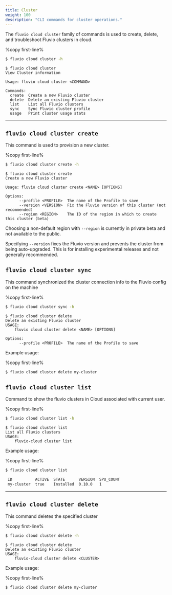 ```yaml
---
title: Cluster
weight: 100
description: "CLI commands for cluster operations."
---
```


The `fluvio cloud cluster` family of commands is used to create, delete, and troubleshoot Fluvio clusters in cloud.

%copy first-line%
```bash
$ fluvio cloud cluster -h
```

```
$ fluvio cloud cluster
View Cluster information

Usage: fluvio cloud cluster <COMMAND>

Commands:
  create  Create a new Fluvio cluster
  delete  Delete an existing Fluvio cluster
  list    List all Fluvio clusters
  sync    Sync Fluvio cluster profile
  usage   Print cluster usage stats
```

---

## `fluvio cloud cluster create`

This command is used to provision a new cluster.

%copy first-line%
```bash
$ fluvio cloud cluster create -h
```

```
$ fluvio cloud cluster create
Create a new Fluvio cluster

Usage: fluvio cloud cluster create <NAME> [OPTIONS]

Options:
      --profile <PROFILE>  The name of the Profile to save
      --version <VERSION>  Fix the Fluvio version of this cluster (not recommended)
      --region <REGION>    The ID of the region in which to create this cluster (beta)
```

Choosing a non-default region with `--region` is currently in private beta and not available to the public.

Specifying `--version` fixes the Fluvio version and prevents the cluster from being auto-upgraded. This is for installing experimental releases and not generally recommended.

## `fluvio cloud cluster sync`

This command synchronized the cluster connection info to the Fluvio config on the machine

%copy first-line%
```bash
$ fluvio cloud cluster sync -h
```

```
$ fluvio cloud cluster delete
Delete an existing Fluvio cluster
USAGE:
    fluvio cloud cluster delete <NAME> [OPTIONS]

Options:
      --profile <PROFILE>  The name of the Profile to save
```

Example usage:

%copy first-line%
```bash
$ fluvio cloud cluster delete my-cluster
```

## `fluvio cloud cluster list`

Command to show the fluvio clusters in Cloud associated with current user.

%copy first-line%
```bash
$ fluvio cloud cluster list -h
```

```
$ fluvio cloud cluster list
List all Fluvio clusters
USAGE:
    fluvio-cloud cluster list
```

Example usage:

%copy first-line%
```bash
$ fluvio cloud cluster list

 ID          ACTIVE  STATE      VERSION  SPU_COUNT
 my-cluster  true    Installed  0.10.0   1
```

---

## `fluvio cloud cluster delete`

This command deletes the specified cluster

%copy first-line%
```bash
$ fluvio cloud cluster delete -h
```

```
$ fluvio cloud cluster delete
Delete an existing Fluvio cluster
USAGE:
    fluvio-cloud cluster delete <CLUSTER>
```

Example usage:

%copy first-line%
```bash
$ fluvio cloud cluster delete my-cluster
```